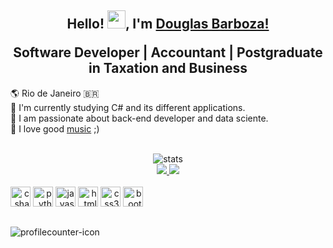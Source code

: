 ## <h2 align="center">Hello! <img src="https://github.com/TheDudeThatCode/TheDudeThatCode/blob/master/Assets/Hi.gif" width="29px">, I'm [Douglas Barboza!](https://www.linkedin.com/in/douglas-barboza/)</p>Software Developer | Accountant | Postgraduate in Taxation and Business</h2>

🌎 Rio de Janeiro 🇧🇷 <br>
🌱 I'm currently studying C# and its different applications. <br>
🥅  I am passionate about back-end developer and data sciente. <br>
🎵 I love good [music](https://open.spotify.com/playlist/0L9xYN5qS2Gu5jCFj6SIrC) ;)
<br>
<br>

<!-- Most Used Lenguage Stats -->
<div align="center">
  <img src="https://github-readme-stats.vercel.app/api/top-langs/?username=douglimaonline&layout=donut&theme=transparent&hide_border=true&title_color=FFFFFF&include_all_commits=true&langs_count=7&hide=Rich+Text+Format,html"
    alt="stats"><br />
</div>


<!-- Repositories -->
<div align="center"<br>
  <a href="https://douglimaonline.github.io/meu-site" target="_blank">
  <img src="https://github-readme-stats.vercel.app/api/pin/?username=douglimaonline&repo=meu-site&theme=transparent&title_color=FFFFFF&hide_border=true" />
</a>
<a href="https://github.com/douglimaonline/Csharp" target="_blank">
  <img src="https://github-readme-stats.vercel.app/api/pin/?username=douglimaonline&repo=Csharp&theme=transparent&title_color=FFFFFF&hide_border=true" />
</a>
</div>

<!-- DevIcons -->
<div align="end" style="display: inline-block;"><br>
<img alt="csharp-icon" height="32" width="32" src="https://cdn.jsdelivr.net/gh/devicons/devicon/icons/csharp/csharp-original.svg" />
<img alt="python-icon" height="32" width="32" src="https://cdn.jsdelivr.net/gh/devicons/devicon/icons/python/python-original.svg" />
<img alt="javascript-icon" height="32" width="32" src="https://cdn.jsdelivr.net/gh/devicons/devicon/icons/javascript/javascript-original.svg" />
<img alt="html5-icon" height="32" width="32" src="https://cdn.jsdelivr.net/gh/devicons/devicon/icons/html5/html5-plain.svg" />
<img alt="css3-icon" height="32" width="32" src="https://cdn.jsdelivr.net/gh/devicons/devicon/icons/css3/css3-original.svg" />
<img alt="bootstrap-icon" height="32" width="32" src="https://cdn.jsdelivr.net/gh/devicons/devicon/icons/bootstrap/bootstrap-original.svg" />
</div>

##
<!-- Profile Counter -->
<img alt="profilecounter-icon" align="start" src="https://komarev.com/ghpvc/?username=douglimaonline&color=grey">
